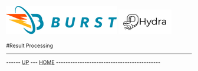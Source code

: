 ![Burst](../../../documentation/burst_h_small.png) ![](../hydra_small.png "")
--


#Result Processing


---
------ [UP](../../../readme.md) ---  [HOME](../../readme.md) --------------------------------------------
